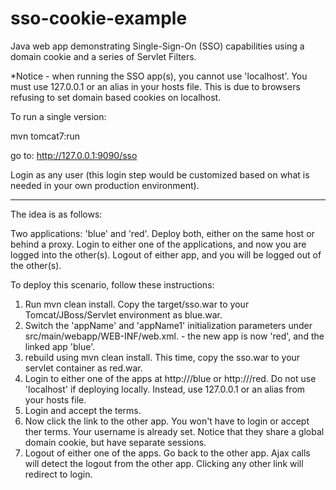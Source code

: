 sso-cookie-example
==================

Java web app demonstrating Single-Sign-On (SSO) capabilities using a domain cookie and a series of Servlet Filters.

*Notice - when running the SSO app(s), you cannot use 'localhost'. You must use 127.0.0.1 or an alias in your hosts file. This is due to browsers refusing to set domain based cookies on localhost.

To run a single version:

mvn tomcat7:run

go to: http://127.0.0.1:9090/sso

Login as any user  (this login step would be customized based on what is needed in your own production environment).

----

The idea is as follows:

Two applications: 'blue' and 'red'. Deploy both, either on the same host or behind a proxy.
Login to either one of the applications, and now you are logged into the other(s). Logout of either app, and you will be logged out of the other(s).

To deploy this scenario, follow these instructions:

1. Run mvn clean install. Copy the target/sso.war to your Tomcat/JBoss/Servlet environment as blue.war.
2. Switch the 'appName' and 'appName1' initialization parameters under src/main/webapp/WEB-INF/web.xml. - the new app is now 'red', and the linked app 'blue'.
3. rebuild using mvn clean install. This time, copy the sso.war to your servlet container as red.war.
4. Login to either one of the apps at http://<host>/blue or http://<host>/red. Do not use 'localhost' if deploying locally. Instead, use 127.0.0.1 or an alias from your hosts file.
5. Login and accept the terms.
6. Now click the link to the other app. You won't have to login or accept ther terms. Your username is already set. Notice that they share a global domain cookie, but have separate sessions. 
7. Logout of either one of the apps. Go back to the other app. Ajax calls will detect the logout from the other app. Clicking any other link will redirect to login.

